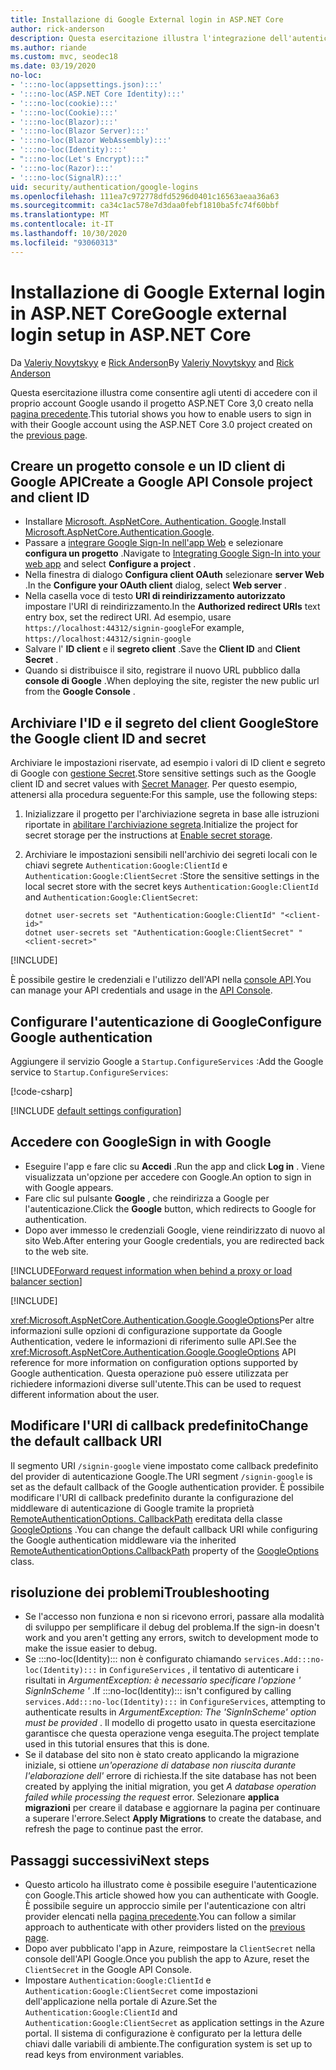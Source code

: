```yaml
---
title: Installazione di Google External login in ASP.NET Core
author: rick-anderson
description: Questa esercitazione illustra l'integrazione dell'autenticazione utente dell'account Google in un'app ASP.NET Core esistente.
ms.author: riande
ms.custom: mvc, seodec18
ms.date: 03/19/2020
no-loc:
- ':::no-loc(appsettings.json):::'
- ':::no-loc(ASP.NET Core Identity):::'
- ':::no-loc(cookie):::'
- ':::no-loc(Cookie):::'
- ':::no-loc(Blazor):::'
- ':::no-loc(Blazor Server):::'
- ':::no-loc(Blazor WebAssembly):::'
- ':::no-loc(Identity):::'
- ":::no-loc(Let's Encrypt):::"
- ':::no-loc(Razor):::'
- ':::no-loc(SignalR):::'
uid: security/authentication/google-logins
ms.openlocfilehash: 111ea7c972778dfd5296d0401c16563aeaa36a63
ms.sourcegitcommit: ca34c1ac578e7d3daa0febf1810ba5fc74f60bbf
ms.translationtype: MT
ms.contentlocale: it-IT
ms.lasthandoff: 10/30/2020
ms.locfileid: "93060313"
---
```

# <a name="google-external-login-setup-in-aspnet-core"></a><span data-ttu-id="4c9b3-103">Installazione di Google External login in ASP.NET Core</span><span class="sxs-lookup"><span data-stu-id="4c9b3-103">Google external login setup in ASP.NET Core</span></span>

<span data-ttu-id="4c9b3-104">Da [Valeriy Novytskyy](https://github.com/01binary) e [Rick Anderson](https://twitter.com/RickAndMSFT)</span><span class="sxs-lookup"><span data-stu-id="4c9b3-104">By [Valeriy Novytskyy](https://github.com/01binary) and [Rick Anderson](https://twitter.com/RickAndMSFT)</span></span>

<span data-ttu-id="4c9b3-105">Questa esercitazione illustra come consentire agli utenti di accedere con il proprio account Google usando il progetto ASP.NET Core 3,0 creato nella [pagina precedente](xref:security/authentication/social/index).</span><span class="sxs-lookup"><span data-stu-id="4c9b3-105">This tutorial shows you how to enable users to sign in with their Google account using the ASP.NET Core 3.0 project created on the [previous page](xref:security/authentication/social/index).</span></span>

## <a name="create-a-google-api-console-project-and-client-id"></a><span data-ttu-id="4c9b3-106">Creare un progetto console e un ID client di Google API</span><span class="sxs-lookup"><span data-stu-id="4c9b3-106">Create a Google API Console project and client ID</span></span>

* <span data-ttu-id="4c9b3-107">Installare [Microsoft. AspNetCore. Authentication. Google](https://www.nuget.org/packages/Microsoft.AspNetCore.Authentication.Google).</span><span class="sxs-lookup"><span data-stu-id="4c9b3-107">Install [Microsoft.AspNetCore.Authentication.Google](https://www.nuget.org/packages/Microsoft.AspNetCore.Authentication.Google).</span></span>
* <span data-ttu-id="4c9b3-108">Passare a [integrare Google Sign-In nell'app Web](https://developers.google.com/identity/sign-in/web/sign-in) e selezionare **configura un progetto** .</span><span class="sxs-lookup"><span data-stu-id="4c9b3-108">Navigate to [Integrating Google Sign-In into your web app](https://developers.google.com/identity/sign-in/web/sign-in) and select **Configure a project** .</span></span>
* <span data-ttu-id="4c9b3-109">Nella finestra di dialogo **Configura client OAuth** selezionare **server Web** .</span><span class="sxs-lookup"><span data-stu-id="4c9b3-109">In the **Configure your OAuth client** dialog, select **Web server** .</span></span>
* <span data-ttu-id="4c9b3-110">Nella casella voce di testo **URI di reindirizzamento autorizzato** impostare l'URI di reindirizzamento.</span><span class="sxs-lookup"><span data-stu-id="4c9b3-110">In the **Authorized redirect URIs** text entry box, set the redirect URI.</span></span> <span data-ttu-id="4c9b3-111">Ad esempio, usare `https://localhost:44312/signin-google`</span><span class="sxs-lookup"><span data-stu-id="4c9b3-111">For example, `https://localhost:44312/signin-google`</span></span>
* <span data-ttu-id="4c9b3-112">Salvare l' **ID client** e il **segreto client** .</span><span class="sxs-lookup"><span data-stu-id="4c9b3-112">Save the **Client ID** and **Client Secret** .</span></span>
* <span data-ttu-id="4c9b3-113">Quando si distribuisce il sito, registrare il nuovo URL pubblico dalla **console di Google** .</span><span class="sxs-lookup"><span data-stu-id="4c9b3-113">When deploying the site, register the new public url from the **Google Console** .</span></span>

## <a name="store-the-google-client-id-and-secret"></a><span data-ttu-id="4c9b3-114">Archiviare l'ID e il segreto del client Google</span><span class="sxs-lookup"><span data-stu-id="4c9b3-114">Store the Google client ID and secret</span></span>

<span data-ttu-id="4c9b3-115">Archiviare le impostazioni riservate, ad esempio i valori di ID client e segreto di Google con [gestione Secret](xref:security/app-secrets).</span><span class="sxs-lookup"><span data-stu-id="4c9b3-115">Store sensitive settings such as the Google client ID and secret values with [Secret Manager](xref:security/app-secrets).</span></span> <span data-ttu-id="4c9b3-116">Per questo esempio, attenersi alla procedura seguente:</span><span class="sxs-lookup"><span data-stu-id="4c9b3-116">For this sample, use the following steps:</span></span>

1. <span data-ttu-id="4c9b3-117">Inizializzare il progetto per l'archiviazione segreta in base alle istruzioni riportate in [abilitare l'archiviazione segreta](xref:security/app-secrets#enable-secret-storage).</span><span class="sxs-lookup"><span data-stu-id="4c9b3-117">Initialize the project for secret storage per the instructions at [Enable secret storage](xref:security/app-secrets#enable-secret-storage).</span></span>
1. <span data-ttu-id="4c9b3-118">Archiviare le impostazioni sensibili nell'archivio dei segreti locali con le chiavi segrete `Authentication:Google:ClientId` e `Authentication:Google:ClientSecret` :</span><span class="sxs-lookup"><span data-stu-id="4c9b3-118">Store the sensitive settings in the local secret store with the secret keys `Authentication:Google:ClientId` and `Authentication:Google:ClientSecret`:</span></span>

    ```dotnetcli
    dotnet user-secrets set "Authentication:Google:ClientId" "<client-id>"
    dotnet user-secrets set "Authentication:Google:ClientSecret" "<client-secret>"
    ```

[!INCLUDE[](~/includes/environmentVarableColon.md)]

<span data-ttu-id="4c9b3-119">È possibile gestire le credenziali e l'utilizzo dell'API nella [console API](https://console.developers.google.com/apis/dashboard).</span><span class="sxs-lookup"><span data-stu-id="4c9b3-119">You can manage your API credentials and usage in the [API Console](https://console.developers.google.com/apis/dashboard).</span></span>

## <a name="configure-google-authentication"></a><span data-ttu-id="4c9b3-120">Configurare l'autenticazione di Google</span><span class="sxs-lookup"><span data-stu-id="4c9b3-120">Configure Google authentication</span></span>

<span data-ttu-id="4c9b3-121">Aggiungere il servizio Google a `Startup.ConfigureServices` :</span><span class="sxs-lookup"><span data-stu-id="4c9b3-121">Add the Google service to `Startup.ConfigureServices`:</span></span>

[!code-csharp[](~/security/authentication/social/social-code/3.x/StartupGoogle3x.cs?highlight=11-19)]

[!INCLUDE [default settings configuration](includes/default-settings2-2.md)]

## <a name="sign-in-with-google"></a><span data-ttu-id="4c9b3-122">Accedere con Google</span><span class="sxs-lookup"><span data-stu-id="4c9b3-122">Sign in with Google</span></span>

* <span data-ttu-id="4c9b3-123">Eseguire l'app e fare clic su **Accedi** .</span><span class="sxs-lookup"><span data-stu-id="4c9b3-123">Run the app and click **Log in** .</span></span> <span data-ttu-id="4c9b3-124">Viene visualizzata un'opzione per accedere con Google.</span><span class="sxs-lookup"><span data-stu-id="4c9b3-124">An option to sign in with Google appears.</span></span>
* <span data-ttu-id="4c9b3-125">Fare clic sul pulsante **Google** , che reindirizza a Google per l'autenticazione.</span><span class="sxs-lookup"><span data-stu-id="4c9b3-125">Click the **Google** button, which redirects to Google for authentication.</span></span>
* <span data-ttu-id="4c9b3-126">Dopo aver immesso le credenziali Google, viene reindirizzato di nuovo al sito Web.</span><span class="sxs-lookup"><span data-stu-id="4c9b3-126">After entering your Google credentials, you are redirected back to the web site.</span></span>

[!INCLUDE[Forward request information when behind a proxy or load balancer section](includes/forwarded-headers-middleware.md)]

[!INCLUDE[](includes/chain-auth-providers.md)]

<span data-ttu-id="4c9b3-127"><xref:Microsoft.AspNetCore.Authentication.Google.GoogleOptions>Per altre informazioni sulle opzioni di configurazione supportate da Google Authentication, vedere le informazioni di riferimento sulle API.</span><span class="sxs-lookup"><span data-stu-id="4c9b3-127">See the <xref:Microsoft.AspNetCore.Authentication.Google.GoogleOptions> API reference for more information on configuration options supported by Google authentication.</span></span> <span data-ttu-id="4c9b3-128">Questa operazione può essere utilizzata per richiedere informazioni diverse sull'utente.</span><span class="sxs-lookup"><span data-stu-id="4c9b3-128">This can be used to request different information about the user.</span></span>

## <a name="change-the-default-callback-uri"></a><span data-ttu-id="4c9b3-129">Modificare l'URI di callback predefinito</span><span class="sxs-lookup"><span data-stu-id="4c9b3-129">Change the default callback URI</span></span>

<span data-ttu-id="4c9b3-130">Il segmento URI `/signin-google` viene impostato come callback predefinito del provider di autenticazione Google.</span><span class="sxs-lookup"><span data-stu-id="4c9b3-130">The URI segment `/signin-google` is set as the default callback of the Google authentication provider.</span></span> <span data-ttu-id="4c9b3-131">È possibile modificare l'URI di callback predefinito durante la configurazione del middleware di autenticazione di Google tramite la proprietà [RemoteAuthenticationOptions. CallbackPath](/dotnet/api/microsoft.aspnetcore.authentication.remoteauthenticationoptions.callbackpath) ereditata della classe [GoogleOptions](/dotnet/api/microsoft.aspnetcore.authentication.google.googleoptions) .</span><span class="sxs-lookup"><span data-stu-id="4c9b3-131">You can change the default callback URI while configuring the Google authentication middleware via the inherited [RemoteAuthenticationOptions.CallbackPath](/dotnet/api/microsoft.aspnetcore.authentication.remoteauthenticationoptions.callbackpath) property of the [GoogleOptions](/dotnet/api/microsoft.aspnetcore.authentication.google.googleoptions) class.</span></span>

## <a name="troubleshooting"></a><span data-ttu-id="4c9b3-132">risoluzione dei problemi</span><span class="sxs-lookup"><span data-stu-id="4c9b3-132">Troubleshooting</span></span>

* <span data-ttu-id="4c9b3-133">Se l'accesso non funziona e non si ricevono errori, passare alla modalità di sviluppo per semplificare il debug del problema.</span><span class="sxs-lookup"><span data-stu-id="4c9b3-133">If the sign-in doesn't work and you aren't getting any errors, switch to development mode to make the issue easier to debug.</span></span>
* <span data-ttu-id="4c9b3-134">Se :::no-loc(Identity)::: non è configurato chiamando `services.Add:::no-loc(Identity):::` in `ConfigureServices` , il tentativo di autenticare i risultati in *ArgumentException: è necessario specificare l'opzione ' SignInScheme '* .</span><span class="sxs-lookup"><span data-stu-id="4c9b3-134">If :::no-loc(Identity)::: isn't configured by calling `services.Add:::no-loc(Identity):::` in `ConfigureServices`, attempting to authenticate results in *ArgumentException: The 'SignInScheme' option must be provided* .</span></span> <span data-ttu-id="4c9b3-135">Il modello di progetto usato in questa esercitazione garantisce che questa operazione venga eseguita.</span><span class="sxs-lookup"><span data-stu-id="4c9b3-135">The project template used in this tutorial ensures that this is done.</span></span>
* <span data-ttu-id="4c9b3-136">Se il database del sito non è stato creato applicando la migrazione iniziale, si ottiene *un'operazione di database non riuscita durante l'elaborazione dell'* errore di richiesta.</span><span class="sxs-lookup"><span data-stu-id="4c9b3-136">If the site database has not been created by applying the initial migration, you get *A database operation failed while processing the request* error.</span></span> <span data-ttu-id="4c9b3-137">Selezionare **applica migrazioni** per creare il database e aggiornare la pagina per continuare a superare l'errore.</span><span class="sxs-lookup"><span data-stu-id="4c9b3-137">Select **Apply Migrations** to create the database, and refresh the page to continue past the error.</span></span>

## <a name="next-steps"></a><span data-ttu-id="4c9b3-138">Passaggi successivi</span><span class="sxs-lookup"><span data-stu-id="4c9b3-138">Next steps</span></span>

* <span data-ttu-id="4c9b3-139">Questo articolo ha illustrato come è possibile eseguire l'autenticazione con Google.</span><span class="sxs-lookup"><span data-stu-id="4c9b3-139">This article showed how you can authenticate with Google.</span></span> <span data-ttu-id="4c9b3-140">È possibile seguire un approccio simile per l'autenticazione con altri provider elencati nella [pagina precedente](xref:security/authentication/social/index).</span><span class="sxs-lookup"><span data-stu-id="4c9b3-140">You can follow a similar approach to authenticate with other providers listed on the [previous page](xref:security/authentication/social/index).</span></span>
* <span data-ttu-id="4c9b3-141">Dopo aver pubblicato l'app in Azure, reimpostare la `ClientSecret` nella console dell'API Google.</span><span class="sxs-lookup"><span data-stu-id="4c9b3-141">Once you publish the app to Azure, reset the `ClientSecret` in the Google API Console.</span></span>
* <span data-ttu-id="4c9b3-142">Impostare `Authentication:Google:ClientId` e `Authentication:Google:ClientSecret` come impostazioni dell'applicazione nella portale di Azure.</span><span class="sxs-lookup"><span data-stu-id="4c9b3-142">Set the `Authentication:Google:ClientId` and `Authentication:Google:ClientSecret` as application settings in the Azure portal.</span></span> <span data-ttu-id="4c9b3-143">Il sistema di configurazione è configurato per la lettura delle chiavi dalle variabili di ambiente.</span><span class="sxs-lookup"><span data-stu-id="4c9b3-143">The configuration system is set up to read keys from environment variables.</span></span>
